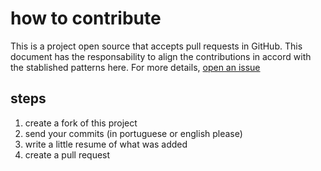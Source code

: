 # how to contribute

This is a project open source that accepts pull requests in GitHub. This document has the responsability to align the contributions in accord with the stablished patterns here. For more details, [open an issue](https://github.com/roqueando/armazen/issues/new)

## steps

1. create a fork of this project
2. send your commits (in portuguese or english please)
3. write a little resume of what was added
4. create a pull request
